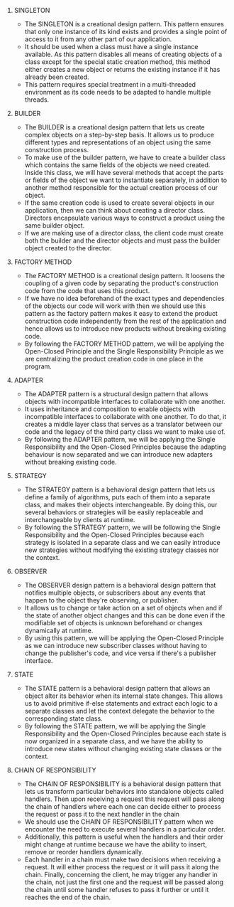 1. SINGLETON 
    - The SINGLETON is a creational design pattern. This pattern ensures that only one instance of its kind exists and
    provides a single point of access to it from any other part of our application. 
    - It should be used when a class must have a single instance available. As this pattern disables all means of 
    creating objects of a class except for the special static creation method, this method either creates a new object
    or returns the existing instance if it has already been created.
    - This pattern requires special treatment in a multi-threaded environment as its code needs to be adapted to handle
    multiple threads.

2. BUILDER
   - The BUILDER is a creational design pattern that lets us create complex objects on a step-by-step basis. It allows us
   to produce different types and representations of an object using the same construction process.
   - To make use of the builder pattern, we have to create a builder class which contains the same fields of the objects
   we need created. Inside this class, we will have several methods that accept the parts or fields of the object we want 
   to instantiate separately, in addition to another method responsible for the actual creation process of our object.
   - If the same creation code is used to create several objects in our application, then we can think about creating a
   director class. Directors encapsulate various ways to construct a product using the same builder object.
   - If we are making use of a director class, the client code must create both the builder and the director objects and
   must pass the builder object created to the director.

3. FACTORY METHOD
   - The FACTORY METHOD is a creational design pattern. It loosens the coupling of a given code by separating the
   product's construction code from the code that uses this product. 
   - If we have no idea beforehand of the exact types and dependencies of the objects our code will work with then we
   should use this pattern as the factory pattern makes it easy to extend the product construction code
   independently from the rest of the application and hence allows us to introduce new products without breaking
   existing code.
   - By following the FACTORY METHOD pattern, we will be applying the Open-Closed Principle and the Single Responsibility
   Principle as we are centralizing the product creation code in one place in the program.

4. ADAPTER
   - The ADAPTER pattern is a structural design pattern that allows objects with incompatible interfaces to collaborate
   with one another.
   - It uses inheritance and composition to enable objects with incompatible interfaces to collaborate with one another.
   To do that, it creates a middle layer class that serves as a translator between our code and the legacy of the third
   party class we want to make use of.
   - By following the ADAPTER pattern, we will be applying the Single Responsibility and the Open-Closed Principles
   because the adapting behaviour is now separated and we can introduce new adapters without breaking existing code.

5. STRATEGY
   - The STRATEGY pattern is a behavioral design pattern that lets us define a family of algorithms, puts each of them
   into a separate class, and makes their objects interchangeable. By doing this, our several behaviors or strategies 
   will be easily replaceable and interchangeable by clients at runtime.
   - By following the STRATEGY pattern, we will be following the Single Responsibility and the Open-Closed Principles
   because each strategy is isolated in a separate class and we can easily introduce new strategies without modifying
   the existing strategy classes nor the context.
   
6. OBSERVER
   - The OBSERVER design pattern is a behavioral design pattern that notifies multiple objects, or subscribers about
   any events that happen to the object they're observing, or publisher.
   - It allows us to change or take action on a set of objects when and if the state of another object changes and this
   can be done even if the modifiable set of objects is unknown beforehand or changes dynamically at runtime.
   - By using this pattern, we will be applying the Open-Closed Principle as we can introduce new subscriber classes
   without having to change the publisher's code, and vice versa if there's a publisher interface.

7. STATE
   - The STATE pattern is a behavioral design pattern that allows an object alter its behavior when its internal state
   changes. This allows us to avoid primitive if-else statements and extract each logic to a separate classes and let 
   the context delegate the behavior to the corresponding state class.
   - By following the STATE pattern, we will be applying the Single Responsibility and the Open-Closed Principles
   because each state is now organized in a separate class, and we have the ability to introduce new states without
   changing existing state classes or the context.

8. CHAIN OF RESPONSIBILITY
   - The CHAIN OF RESPONSIBILITY is a behavioral design pattern that lets us transform particular behaviors into
   standalone objects called handlers. Then upon receiving a request this request will pass along the chain of
   handlers where each one can decide either to process the request or pass it to the next handler in the chain
   - We should use the CHAIN OF RESPONSIBILITY pattern when we encounter the need to execute several handlers in a
   particular order.
   - Additionally, this pattern is useful when the handlers and their order might change at runtime because we have 
   the ability to insert, remove or reorder handlers dynamically.
   - Each handler in a chain must make two decisions when receiving a request. It will either process the request or 
   it will pass it along the chain. Finally, concerning the client, he may trigger any handler in the chain, not just
   the first one and the request will be passed along the chain until some handler refuses to pass it further or until
   it reaches the end of the chain.